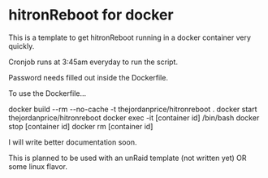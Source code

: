 # hitronReboot for docker

This is a template to get hitronReboot running in a docker container very quickly.

Cronjob runs at 3:45am everyday to run the script.

Password needs filled out inside the Dockerfile.

To use the Dockerfile...

docker build --rm --no-cache -t thejordanprice/hitronreboot .
docker start thejordanprice/hitronreboot
docker exec -it [container id] /bin/bash
docker stop [container id]
docker rm [container id]

I will write better documentation soon.

This is planned to be used with an unRaid template (not written yet) OR some linux flavor.
